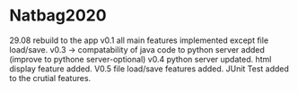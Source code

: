 # Natbag2020
29.08 rebuild to the app v0.1
all main features implemented except file load/save.
v0.3 -> compatability of java code to python server added (improve to pythone server-optional)
v0.4 python server updated. html display feature added.
V0.5 file load/save features added. JUnit Test added to the crutial features.
